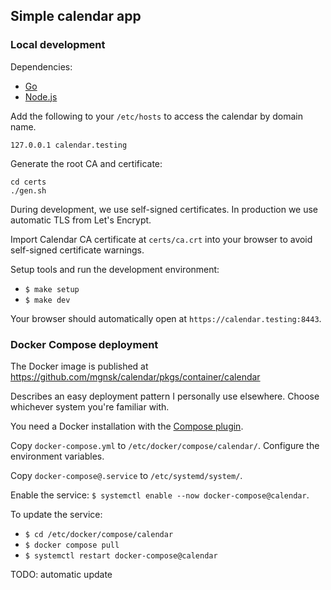 ## Simple calendar app

### Local development

Dependencies:

- [Go](https://go.dev/)
- [Node.js](https://nodejs.org/en)

Add the following to your `/etc/hosts` to access the calendar by domain name.

```
127.0.0.1 calendar.testing
```

Generate the root CA and certificate:

```
cd certs
./gen.sh
```

During development, we use self-signed certificates. In production we use automatic TLS from Let's Encrypt.

Import Calendar CA certificate at `certs/ca.crt` into your browser to avoid self-signed certificate warnings.

Setup tools and run the development environment:

- `$ make setup`
- `$ make dev`

Your browser should automatically open at `https://calendar.testing:8443`.

### Docker Compose deployment

The Docker image is published at https://github.com/mgnsk/calendar/pkgs/container/calendar

Describes an easy deployment pattern I personally use elsewhere.
Choose whichever system you're familiar with.

You need a Docker installation with the [Compose plugin](https://docs.docker.com/compose/install/linux/).

Copy `docker-compose.yml` to `/etc/docker/compose/calendar/`.
Configure the environment variables.

Copy `docker-compose@.service` to `/etc/systemd/system/`.

Enable the service: `$ systemctl enable --now docker-compose@calendar`.

To update the service:

- `$ cd /etc/docker/compose/calendar`
- `$ docker compose pull`
- `$ systemctl restart docker-compose@calendar`

TODO: automatic update
